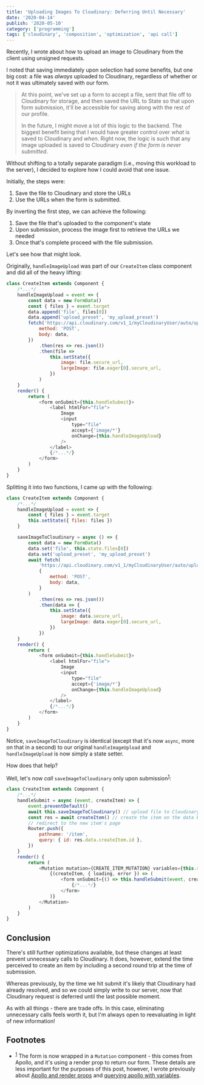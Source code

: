 ```yaml
---
title: 'Uploading Images To Cloudinary: Deferring Until Necessary'
date: '2020-04-14'
publish: '2020-05-10'
category: ['programming']
tags: ['cloudinary', 'composition', 'optimization', 'api call']
---
```


Recently, I wrote about how to upload an image to Cloudinary from the client using unsigned requests.

I noted that saving immediately upon selection had some benefits, but one big cost: a file was _always_ uploaded to Cloudinary, regardless of whether or not it was ultimately saved with our form.

> At this point, we've set up a form to accept a file, sent that file off to Cloudinary for storage, and then saved the URL to State so that upon form submission, it'll be accessible for saving along with the rest of our profile.
>
> In the future, I might move a lot of this logic to the backend. The biggest benefit being that I would have greater control over _what_ is saved to Cloudinary and _when_. Right now, the logic is such that any image uploaded is saved to Cloudinary _even if the form is never submitted_.

Without shifting to a totally separate paradigm (i.e., moving this workload to the server), I decided to explore how I could avoid that one issue.

Initially, the steps were:

1. Save the file to Cloudinary and store the URLs
2. Use the URLs when the form is submitted.

By inverting the first step, we can achieve the following:

1. Save the file that's uploaded to the component's state
2. Upon submission, process the image first to retrieve the URLs we needed
3. Once that's complete proceed with the file submission.

Let's see how that might look.

Originally, `handleImageUpload` was part of our `CreateItem` class component and did all of the heavy lifting:

```javascript:title=CreateItem.js
class CreateItem extends Component {
    /*...*/
    handleImageUpload = event => {
        const data = new FormData()
        const { files } = event.target
        data.append('file', files[0])
        data.append('upload_preset', 'my_upload_preset')
        fetch('https://api.cloudinary.com/v1_1/myCloudinaryUser/auto/upload', {
            method: 'POST',
            body: data,
        })
            .then(res => res.json())
            .then(file =>
                this.setState({
                    image: file.secure_url,
                    largeImage: file.eager[0].secure_url,
                })
            )
    }
    render() {
        return (
            <form onSubmit={this.handleSubmit}>
                <label htmlFor="file">
                    Image
                    <input
                        type="file"
                        accept={'image/*'}
                        onChange={this.handleImageUpload}
                    />
                </label>
                {/*...*/}
            </form>
        )
    }
}
```

Splitting it into two functions, I came up with the following:

```javascript:title=CreateItem.js
class CreateItem extends Component {
    /*...*/
    handleImageUpload = event => {
        const { files } = event.target
        this.setState({ files: files })
    }

    saveImageToCloudinary = async () => {
        const data = new FormData()
        data.set('file', this.state.files[0])
        data.set('upload_preset', 'my_upload_preset')
        await fetch(
            'https://api.cloudinary.com/v1_1/myCloudinaryUser/auto/upload',
            {
                method: 'POST',
                body: data,
            }
        )
            .then(res => res.json())
            .then(data => {
                this.setState({
                    image: data.secure_url,
                    largeImage: data.eager[0].secure_url,
                })
            })
    }
    render() {
        return (
            <form onSubmit={this.handleSubmit}>
                <label htmlFor="file">
                    Image
                    <input
                        type="file"
                        accept={'image/*'}
                        onChange={this.handleImageUpload}
                    />
                </label>
                {/*...*/}
            </form>
        )
    }
}
```

Notice, `saveImageToCloudinary` is identical (except that it's now `async`, more on that in a second) to our original `handleImageUpload` and `handleImageUpload` is now simply a state setter.

How does that help?

Well, let's now _call_ `saveImageToCloudinary` only upon submission<sup>[1](#footnotes)</sup>:

```javascript:title=CreateItem.js
class CreateItem extends Component {
    /*...*/
    handleSubmit = async (event, createItem) => {
        event.preventDefault()
        await this.saveImageToCloudinary() // upload file to Cloudinary, await the response
        const res = await createItem() // create the item on the data base
        // redirect to the new item's page
        Router.push({
            pathname: '/item',
            query: { id: res.data.createItem.id },
        })
    }
    render() {
        return (
            <Mutation mutation={CREATE_ITEM_MUTATION} variables={this.state}>
                {(createItem, { loading, error }) => (
                    <form onSubmit={() => this.handleSubmit(event, createItem)}>
                        {/*...*/}
                    </form>
                )}
            </Mutation>
        )
    }
}
```

## Conclusion

There's still further optimizations available, but these changes at least prevent unnecessary calls to Cloudinary. It does, however, extend the time perceived to create an item by including a second round trip at the time of submission.

Whereas previously, by the time we hit submit it's likely that Cloudinary had already resolved, and so we could simply write to our server, now that Cloudinary request is deferred until the last possible moment.

As with all things - there are trade offs. In this case, eliminating unnecessary calls feels worth it, but I'm always open to reevaluating in light of new information!

## Footnotes
- <sup>[1](#fn1)</sup> The form is now wrapped in a `Mutation` component - this comes from Apollo, and it's using a render prop to return our form. These details are less important for the purposes of this post, however, I wrote previously about [Apollo and render props](../../2020-05-05/querying-apollo-renderprops-vs-hooks) and [querying apollo with variables](../../2020-05-06/querying-apollo-passing-arguments).
